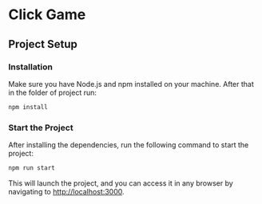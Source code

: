 # Click Game

## Project Setup

### Installation

Make sure you have Node.js and npm installed on your machine. After that in the folder of project run:

```bash
npm install
```

### Start the Project

After installing the dependencies, run the following command to start the project:

```bash
npm run start
```

This will launch the project, and you can access it in any browser by navigating to [http://localhost:3000](http://localhost:3000).
